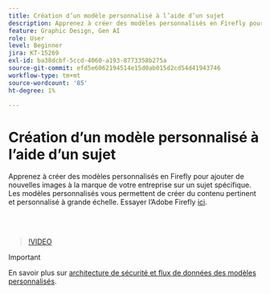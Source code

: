 ```yaml
---
title: Création d’un modèle personnalisé à l’aide d’un sujet
description: Apprenez à créer des modèles personnalisés en Firefly pour ajouter de nouvelles images à la marque de votre entreprise sur un sujet spécifique
feature: Graphic Design, Gen AI
role: User
level: Beginner
jira: KT-15269
exl-id: ba38dcbf-5ccd-4060-a193-8773358b275a
source-git-commit: efd5e6062194514e15d0ab015d2cd54d41943746
workflow-type: tm+mt
source-wordcount: '85'
ht-degree: 1%

---
```


# Création d’un modèle personnalisé à l’aide d’un sujet

Apprenez à créer des modèles personnalisés en Firefly pour ajouter de nouvelles images à la marque de votre entreprise sur un sujet spécifique. Les modèles personnalisés vous permettent de créer du contenu pertinent et personnalisé à grande échelle. Essayer l’Adobe Firefly [ici](https://firefly.adobe.com/).

<br> 

>[!VIDEO](https://video.tv.adobe.com/v/3428094?quality=12&learn=on&hidetitle=true)

>[!IMPORTANT]
>
>En savoir plus sur [architecture de sécurité et flux de données des modèles personnalisés](https://www.adobe.com/content/dam/cc/en/trust-center/ungated/whitepapers/creative-cloud/adobe-firefly-custom-models-security-fact-sheet.pdf).
